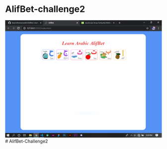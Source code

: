 # AlifBet-challenge2

<img src="https://github.com/BashirMohamedAli/AlifBet-challenge2/blob/main/images/alifbet.PNG">
# AlifBet-Challenge2
